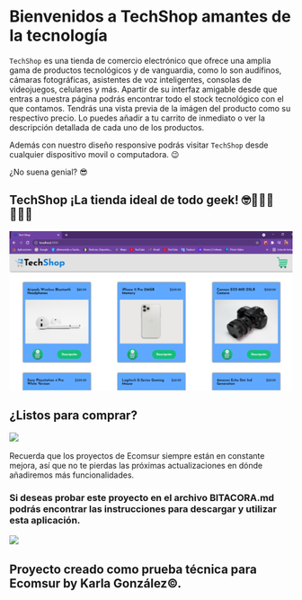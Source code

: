 # Bienvenidos a TechShop amantes de la tecnología

`TechShop` es una tienda de comercio electrónico que ofrece una amplia gama de productos tecnológicos y de vanguardia, como lo son audífinos, cámaras fotográficas, asistentes de voz inteligentes, consolas de videojuegos, celulares y más. Apartir de su interfaz amigable desde que entras a nuestra página podrás encontrar todo el stock tecnológico con el que contamos. Tendrás una vista previa de la imágen del producto como su respectivo precio. Lo puedes añadir a tu carrito de inmediato o ver la descripción detallada de cada uno de los productos.

Además con nuestro diseño responsive podrás visitar `TechShop` desde cualquier dispositivo movil o computadora. 😉

¿No suena genial? 😎

## TechShop ¡La tienda ideal de todo geek! 🤓🧑🏻‍💻👩🏻‍💻
 ![Running app](/techShop.png)

## ¿Listos para comprar?

![](https://media.giphy.com/media/TIKaeaFrKYPkL3jUzU/giphy.gif)

Recuerda que los proyectos de Ecomsur siempre están en constante mejora, así que no te pierdas las próximas actualizaciones en dónde añadiremos más funcionalidades. 

### Si deseas probar este proyecto en el archivo BITACORA.md podrás encontrar las instrucciones para descargar y utilizar esta aplicación.

![](https://media.giphy.com/media/l41JU9pUyosHzWyuQ/giphy.gif)

## Proyecto creado como prueba técnica para Ecomsur by Karla González©. 


